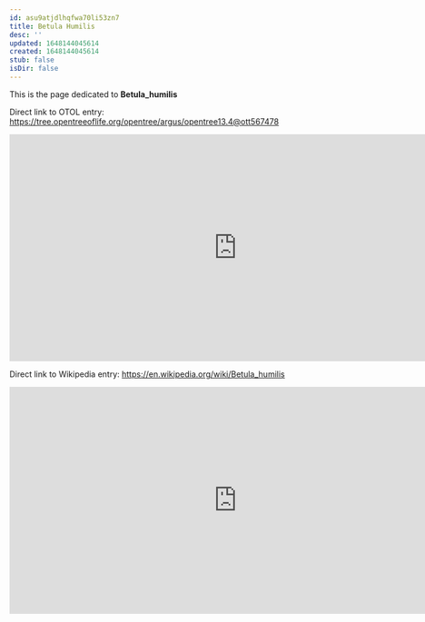 ```yaml
---
id: asu9atjdlhqfwa70li53zn7
title: Betula Humilis
desc: ''
updated: 1648144045614
created: 1648144045614
stub: false
isDir: false
---
```

This is the page dedicated to **Betula_humilis**


Direct link to OTOL entry: https://tree.opentreeoflife.org/opentree/argus/opentree13.4@ott567478



<html>
    <body>
    <iframe src="https://tree.opentreeoflife.org/opentree/argus/opentree13.4@ott567478"
    width="800" height="400" frameborder="0" allowfullscreen> </iframe>
    </body>
</html>
    


Direct link to Wikipedia entry: https://en.wikipedia.org/wiki/Betula_humilis



<html>
    <body>
    <iframe src="https://en.wikipedia.org/wiki/Betula_humilis"
    width="800" height="400" frameborder="0" allowfullscreen> </iframe>
    </body>
</html>
    
